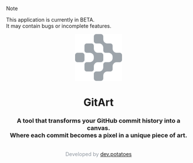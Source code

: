 > [!NOTE]
> This application is currently in BETA.<br>It may contain bugs or incomplete features.

<p align="center">
    <img width="128" height="128" src="https://github.com/devpotatoes/gitart/blob/main/assets/appIcon.svg"/>
</p>

<h1 align="center">GitArt</h1>

<h3 align="center">A tool that transforms your GitHub commit history into a canvas.<br>Where each commit becomes a pixel in a unique piece of art.</h3>

<p style="color: rgba(145, 152, 161, 1)" align="center"><br>Developed by <a href="https://github.com/devpotatoes">dev.potatoes</p>
